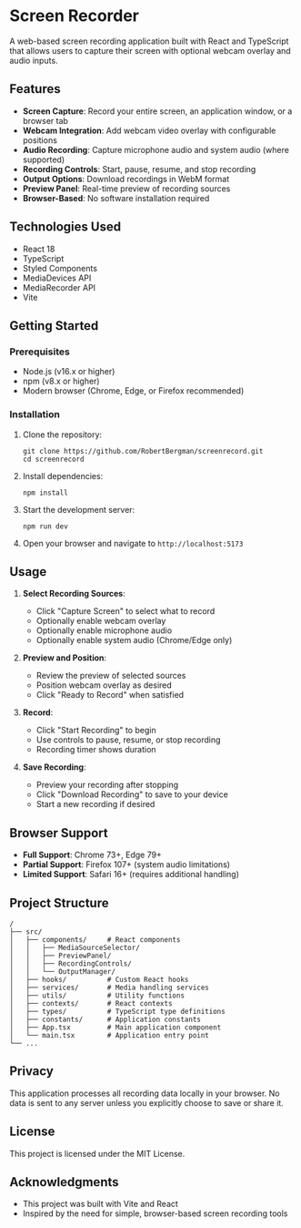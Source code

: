 # Screen Recorder

A web-based screen recording application built with React and TypeScript that allows users to capture their screen with optional webcam overlay and audio inputs.

## Features

- **Screen Capture**: Record your entire screen, an application window, or a browser tab
- **Webcam Integration**: Add webcam video overlay with configurable positions
- **Audio Recording**: Capture microphone audio and system audio (where supported)
- **Recording Controls**: Start, pause, resume, and stop recording
- **Output Options**: Download recordings in WebM format
- **Preview Panel**: Real-time preview of recording sources
- **Browser-Based**: No software installation required

## Technologies Used

- React 18
- TypeScript
- Styled Components
- MediaDevices API
- MediaRecorder API
- Vite

## Getting Started

### Prerequisites

- Node.js (v16.x or higher)
- npm (v8.x or higher)
- Modern browser (Chrome, Edge, or Firefox recommended)

### Installation

1. Clone the repository:
   ```
   git clone https://github.com/RobertBergman/screenrecord.git
   cd screenrecord
   ```

2. Install dependencies:
   ```
   npm install
   ```

3. Start the development server:
   ```
   npm run dev
   ```

4. Open your browser and navigate to `http://localhost:5173`

## Usage

1. **Select Recording Sources**:
   - Click "Capture Screen" to select what to record
   - Optionally enable webcam overlay
   - Optionally enable microphone audio
   - Optionally enable system audio (Chrome/Edge only)

2. **Preview and Position**:
   - Review the preview of selected sources
   - Position webcam overlay as desired
   - Click "Ready to Record" when satisfied

3. **Record**:
   - Click "Start Recording" to begin
   - Use controls to pause, resume, or stop recording
   - Recording timer shows duration

4. **Save Recording**:
   - Preview your recording after stopping
   - Click "Download Recording" to save to your device
   - Start a new recording if desired

## Browser Support

- **Full Support**: Chrome 73+, Edge 79+
- **Partial Support**: Firefox 107+ (system audio limitations)
- **Limited Support**: Safari 16+ (requires additional handling)

## Project Structure

```
/
├── src/
│   ├── components/     # React components
│   │   ├── MediaSourceSelector/
│   │   ├── PreviewPanel/
│   │   ├── RecordingControls/
│   │   └── OutputManager/
│   ├── hooks/          # Custom React hooks
│   ├── services/       # Media handling services
│   ├── utils/          # Utility functions
│   ├── contexts/       # React contexts
│   ├── types/          # TypeScript type definitions
│   ├── constants/      # Application constants
│   ├── App.tsx         # Main application component
│   └── main.tsx        # Application entry point
└── ...
```

## Privacy

This application processes all recording data locally in your browser. No data is sent to any server unless you explicitly choose to save or share it.

## License

This project is licensed under the MIT License.

## Acknowledgments

- This project was built with Vite and React
- Inspired by the need for simple, browser-based screen recording tools
